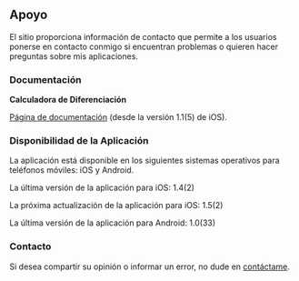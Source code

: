 ## Apoyo

El sitio proporciona información de contacto que permite a los usuarios ponerse en contacto conmigo si encuentran problemas o quieren hacer preguntas sobre mis aplicaciones.

### Documentación

**Calculadora de Diferenciación**

[Página de documentación](https://www.taketechease.com/differentiation/differentiation-calculator-es.html) (desde la versión 1.1(5) de iOS).
  
### Disponibilidad de la Aplicación

La aplicación está disponible en los siguientes sistemas operativos para teléfonos móviles: iOS y Android.

La última versión de la aplicación para iOS: 1.4(2)
  
La próxima actualización de la aplicación para iOS: 1.5(2)
  
La última versión de la aplicación para Android: 1.0(33)
  
### Contacto

Si desea compartir su opinión o informar un error, no dude en [contáctame](mailto:i.d.kosinska@gmail.com).
